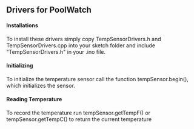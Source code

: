 ## Drivers for PoolWatch ##

#### Installations ####
To install these drivers simply copy TempSensorDrivers.h and TempSensorDrivers.cpp into your sketch folder and include "TempSensorDrivers.h" in your .ino file.

#### Initializing ####
To initialize the temperature sensor call the function tempSensor.begin(), which initializes the sensor.

#### Reading Temperature ####
To record the temperature run tempSensor.getTempF() or tempSensor.getTempC() to return the current temperature